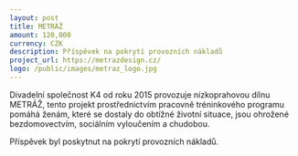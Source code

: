 ```yaml
---
layout: post
title: METRÁŽ
amount: 120,000
currency: CZK
description: Příspěvek na pokrytí provozních nákladů 
project_url: https://metrazdesign.cz/
logo: /public/images/metraz_logo.jpg
---
```


Divadelní společnost K4 od roku 2015 provozuje nízkoprahovou dílnu METRÁŽ, tento projekt prostřednictvím pracovně tréninkového programu pomáhá ženám, které se dostaly do obtížné životní situace, jsou ohrožené bezdomovectvím,
sociálním vyloučením a chudobou.

Příspěvek byl poskytnut na pokrytí provozních nákladů.
